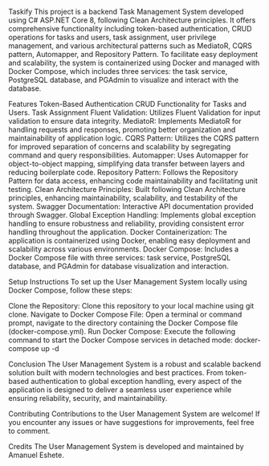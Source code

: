 Taskify
This project is a backend Task Management System developed using C# ASP.NET Core 8, following Clean Architecture principles. It offers comprehensive functionality including token-based authentication, CRUD operations for tasks and users, task assignment, user privilege management, and various architectural patterns such as MediatoR, CQRS pattern, Automapper, and Repository Pattern. To facilitate easy deployment and scalability, the system is containerized using Docker and managed with Docker Compose, which includes three services: the task service, PostgreSQL database, and PGAdmin to visualize and interact with the database.

Features
Token-Based Authentication
CRUD Functionality for Tasks and Users.
Task Assignment
Fluent Validation: Utilizes Fluent Validation for input validation to ensure data integrity.
MediatoR: Implements MediatoR for handling requests and responses, promoting better organization and maintainability of application logic.
CQRS Pattern: Utilizes the CQRS pattern for improved separation of concerns and scalability by segregating command and query responsibilities.
Automapper: Uses Automapper for object-to-object mapping, simplifying data transfer between layers and reducing boilerplate code.
Repository Pattern: Follows the Repository Pattern for data access, enhancing code maintainability and facilitating unit testing.
Clean Architecture Principles: Built following Clean Architecture principles, enhancing maintainability, scalability, and testability of the system.
Swagger Documentation: Interactive API documentation provided through Swagger.
Global Exception Handling: Implements global exception handling to ensure robustness and reliability, providing consistent error handling throughout the application.
Docker Containerization: The application is containerized using Docker, enabling easy deployment and scalability across various environments.
Docker Compose: Includes a Docker Compose file with three services: task service, PostgreSQL database, and PGAdmin for database visualization and interaction.


Setup Instructions
To set up the User Management System locally using Docker Compose, follow these steps:

Clone the Repository: Clone this repository to your local machine using git clone.
Navigate to Docker Compose File: Open a terminal or command prompt, navigate to the directory containing the Docker Compose file (docker-compose.yml).
Run Docker Compose: Execute the following command to start the Docker Compose services in detached mode:
docker-compose up -d

Conclusion
The User Management System is a robust and scalable backend solution built with modern technologies and best practices. From token-based authentication to global exception handling, every aspect of the application is designed to deliver a seamless user experience while ensuring reliability, security, and maintainability.

Contributing
Contributions to the User Management System are welcome! If you encounter any issues or have suggestions for improvements, feel free to comment.

Credits
The User Management System is developed and maintained by Amanuel Eshete.
